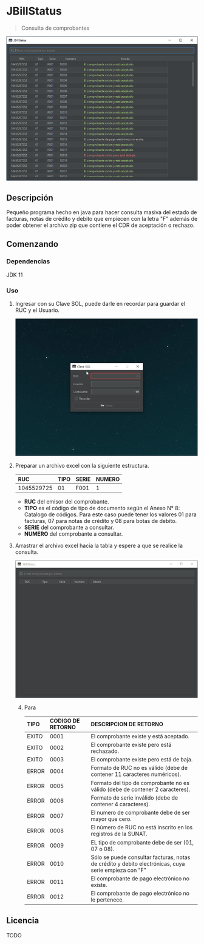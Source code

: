 # JBillStatus

> Consulta de comprobantes

![header](https://github.com/nthny/JBillStatus/blob/master/screenshots/header.png?raw=true)

## Descripción

Pequeño programa hecho en java para hacer consulta masiva del estado de facturas, notas de crédito y debito que empiecen con la letra "F" además de poder obtener el archivo zip que contiene el CDR de aceptación o rechazo.

## Comenzando

### Dependencias

JDK 11

### Uso

1. Ingresar con su Clave SOL, puede darle en recordar para guardar el RUC y el Usuario. 

   ![image_1](https://github.com/nthny/JBillStatus/blob/master/screenshots/image_1.gif?raw=true)

2. Preparar un archivo excel con la siguiente estructura.

   | RUC        | TIPO | SERIE | NUMERO |
   | ---------- | ---- | ----- | ------ |
   | 1045529725 | 01   | F001  | 1      |

   - **RUC** del emisor del comprobante.
   - **TIPO** es el código de tipo de documento según el Anexo N° 8: Catalogo de códigos. Para este caso puede tener los valores 01 para facturas, 07 para notas de crédito y 08 para botas de debito.
   - **SERIE** del comprobante  a consultar.
   - **NUMERO** del comprobante a consultar.

3. Arrastrar el archivo excel hacia la tabla y espere a que se realice la consulta.

   ![image_2](https://github.com/nthny/JBillStatus/blob/master/screenshots/image_2.gif?raw=true)

   4. Para

      | TIPO  | CODIGO DE RETORNO | DESCRIPCION DE RETORNO                                       |
      | ----- | ----------------- | ------------------------------------------------------------ |
      | EXITO | 0001              | El comprobante existe y está aceptado.                       |
      | EXITO | 0002              | El comprobante existe pero está rechazado.                   |
      | EXITO | 0003              | El comprobante existe pero está de baja.                     |
      | ERROR | 0004              | Formato de RUC no es válido (debe de contener 11 caracteres numéricos). |
      | ERROR | 0005              | Formato del tipo de comprobante no es válido (debe de contener 2 caracteres). |
      | ERROR | 0006              | Formato de serie inválido (debe de contener 4 caracteres).   |
      | ERROR | 0007              | El numero de comprobante debe de ser mayor que cero.         |
      | ERROR | 0008              | El número de RUC no está inscrito en los registros de la SUNAT. |
      | ERROR | 0009              | EL tipo de comprobante debe de ser (01, 07 o 08).            |
      | ERROR | 0010              | Sólo se puede consultar facturas, notas de crédito y debito electrónicas, cuya serie empieza con "F" |
      | ERROR | 0011              | El comprobante de pago electrónico no existe.                |
      | ERROR | 0012              | El comprobante de pago electrónico no le pertenece.          |

      

## Licencia

TODO